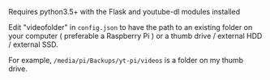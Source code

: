 Requires python3.5+ with the Flask and youtube-dl modules installed

Edit "videofolder" in `config.json` to have the path to an existing folder on your computer ( preferable a Raspberry Pi ) or a thumb drive / external HDD / external SSD.

For example, `/media/pi/Backups/yt-pi/videos` is a folder on my thumb drive.